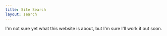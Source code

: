 ```yaml
---
title: Site Search
layout: search
---
```


I'm not sure yet what this website is about, but I'm sure I'll work it out soon.